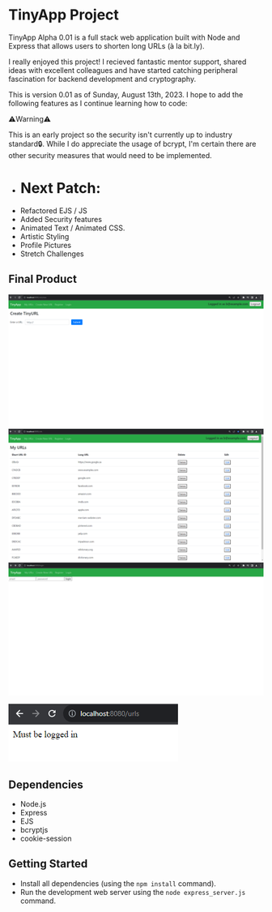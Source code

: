 # TinyApp Project

TinyApp Alpha 0.01 is a full stack web application built with Node and Express that allows users to shorten long URLs (à la bit.ly).

I really enjoyed this project! I recieved fantastic mentor support, shared ideas with excellent colleagues and have started catching peripheral fascination for backend development and cryptography.

This is version 0.01 as of Sunday, August 13th, 2023. I hope to add the following features as I continue learning how to code:

⚠️Warning⚠️

This is an early project so the security isn't currently up to industry standard🔒. While I do appreciate the usage of bcrypt, I'm certain there are other security measures that would need to be implemented.

- # Next Patch:
- Refactored EJS / JS
- Added Security features
- Animated Text / Animated CSS.
- Artistic Styling
- Profile Pictures
- Stretch Challenges

## Final Product

!["Short URL Conversion!"](https://github.com/MaxEdgington/tinyapp/blob/ea708bd8183bdc4ff91b52138a81e817b567eb71/docs/Tiny%20App%20Screenshots/new.png)
!["Links saved to user profiles!"](https://github.com/MaxEdgington/tinyapp/blob/ea708bd8183bdc4ff91b52138a81e817b567eb71/docs/Tiny%20App%20Screenshots/urls.png)
!["Login and logout functionality!"](https://github.com/MaxEdgington/tinyapp/blob/ea708bd8183bdc4ff91b52138a81e817b567eb71/docs/Tiny%20App%20Screenshots/login.png)

!["Login and logout functionality!"](https://github.com/MaxEdgington/tinyapp/blob/ea708bd8183bdc4ff91b52138a81e817b567eb71/docs/Tiny%20App%20Screenshots/Error%20Messages.png)

## Dependencies

- Node.js
- Express
- EJS
- bcryptjs
- cookie-session

## Getting Started

- Install all dependencies (using the `npm install` command).
- Run the development web server using the `node express_server.js` command.
